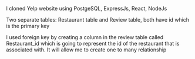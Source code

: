 I cloned Yelp website using PostgeSQL, ExpressJs, React, NodeJs

Two separate tables: Restaurant table and Review table, both have id which is the primary key

I used foreign key by creating a column in the review table called Restaurant_id which is going to represent the id of the restaurant 
that is associated with. It will allow me to create one to many relationship
